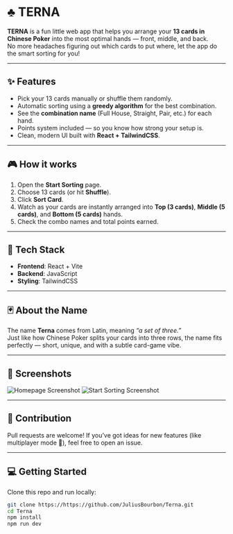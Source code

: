 # ♣ TERNA

**TERNA** is a fun little web app that helps you arrange your **13 cards in Chinese Poker** into the most optimal hands — front, middle, and back.  
No more headaches figuring out which cards to put where, let the app do the smart sorting for you!

---

## ✨ Features
- Pick your 13 cards manually or shuffle them randomly.
- Automatic sorting using a **greedy algorithm** for the best combination.
- See the **combination name** (Full House, Straight, Pair, etc.) for each hand.
- Points system included — so you know how strong your setup is.
- Clean, modern UI built with **React + TailwindCSS**.

---

## 🎮 How it works
1. Open the **Start Sorting** page.  
2. Choose 13 cards (or hit **Shuffle**).  
3. Click **Sort Card**.  
4. Watch as your cards are instantly arranged into **Top (3 cards)**, **Middle (5 cards)**, and **Bottom (5 cards)** hands.  
5. Check the combo names and total points earned.

---

## 🚀 Tech Stack
- **Frontend**: React + Vite  
- **Backend**: JavaScript
- **Styling**: TailwindCSS  

---

## 🃏 About the Name
The name **Terna** comes from Latin, meaning *“a set of three.”*  
Just like how Chinese Poker splits your cards into three rows, the name fits perfectly — short, unique, and with a subtle card-game vibe.

---

## 📸 Screenshots
![Homepage Screenshot](./assets/homeImg.png)
![Start Sorting Screenshot](./assets/startSortingImg.png)

---

## 🤝 Contribution
Pull requests are welcome! If you’ve got ideas for new features (like multiplayer mode 👀), feel free to open an issue.

---

## 💻 Getting Started
Clone this repo and run locally:
```bash
git clone https://https://github.com/JuliusBourbon/Terna.git
cd Terna
npm install
npm run dev



